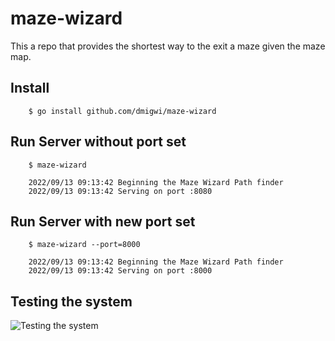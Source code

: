 # maze-wizard
This a repo that provides the shortest way to the exit a maze given the maze map.

## Install
```
    $ go install github.com/dmigwi/maze-wizard
```

## Run Server without port set
```
    $ maze-wizard

    2022/09/13 09:13:42 Beginning the Maze Wizard Path finder
    2022/09/13 09:13:42 Serving on port :8080 
```

## Run Server with new port set
```
    $ maze-wizard --port=8000

    2022/09/13 09:13:42 Beginning the Maze Wizard Path finder
    2022/09/13 09:13:42 Serving on port :8000 
```

## Testing the system
![Testing the system](https://i.ibb.co/p2PzsqS/Screenshot-from-2022-09-13-09-17-21.png)
